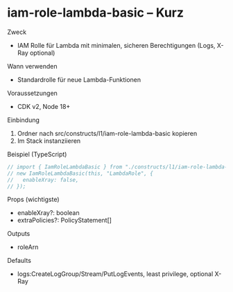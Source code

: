 # iam-role-lambda-basic – Kurz

Zweck
- IAM Rolle für Lambda mit minimalen, sicheren Berechtigungen (Logs, X-Ray optional)

Wann verwenden
- Standardrolle für neue Lambda-Funktionen

Voraussetzungen
- CDK v2, Node 18+

Einbindung
1) Ordner nach src/constructs/l1/iam-role-lambda-basic kopieren
2) Im Stack instanziieren

Beispiel (TypeScript)
```ts
// import { IamRoleLambdaBasic } from "./constructs/l1/iam-role-lambda-basic";
// new IamRoleLambdaBasic(this, "LambdaRole", {
//   enableXray: false,
// });
```

Props (wichtigste)
- enableXray?: boolean
- extraPolicies?: PolicyStatement[]

Outputs
- roleArn

Defaults
- logs:CreateLogGroup/Stream/PutLogEvents, least privilege, optional X-Ray